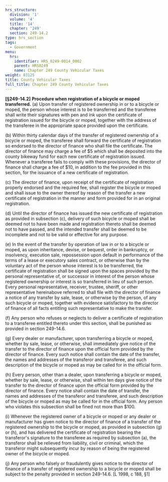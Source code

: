```yaml
---
hrs_structure:
  division: '1'
  volume: '4'
  title: '14'
  chapter: '249'
  section: 249-14.2
type: hrs_section
tags:
  - Government
menu:
  hrs:
    identifier: HRS_0249-0014_0002
    parent: HRS0249
    name: Chapter 249 County Vehicular Taxes
weight: 83125
title: County Vehicular Taxes
full_title: Chapter 249 County Vehicular Taxes
---
```

**[§249-14.2]** **Procedure when registration of a bicycle or moped transferred.** (a) Upon transfer of registered ownership in or to a bicycle or moped, the person whose interest is to be transferred and the transferee shall write their signatures with pen and ink upon the certificate of registration issued for the bicycle or moped, together with the address of the transferee in the appropriate space provided upon the certificate.

(b) Within thirty calendar days of the transfer of registered ownership of a bicycle or moped, the transferee shall forward the certificate of registration so endorsed to the director of finance who shall file the certificate. The director of finance may charge a fee of $5 which shall be deposited into the county bikeway fund for each new certificate of registration issued. Whenever a transferee fails to comply with these provisions, the director of finance shall charge a fee of $10, in addition to the fee provided in this section, for the issuance of a new certificate of registration.

(c) The director of finance, upon receipt of the certificate of registration properly endorsed and the required fee, shall register the bicycle or moped and shall issue to the owner thereof by reason of the transfer a new certificate of registration in the manner and form provided for in an original registration.

(d) Until the director of finance has issued the new certificate of registration as provided in subsection (c), delivery of such bicycle or moped shall be deemed not to have been made and registration thereto shall be deemed not to have passed, and the intended transfer shall be deemed to be incomplete and not to be valid or effective for any purpose.

(e) In the event of the transfer by operation of law in or to a bicycle or moped, as upon inheritance, devise, or bequest, order in bankruptcy, or insolvency, execution sale, repossession upon default in performance of the terms of a lease or executory sales contract, or otherwise than by the voluntary act of the person whose interest is to be transferred, the certificate of registration shall be signed upon the spaces provided by the personal representative of, or successor in interest of the person whose registered ownership or interest is so transferred in lieu of such person. Every personal representative, receiver, trustee, sheriff, or other representative hereinabove referred to shall file with the director of finance a notice of any transfer by sale, lease, or otherwise by the person, of any such bicycle or moped, together with evidence satisfactory to the director of finance of all facts entitling such representative to make the transfer.

(f) Any person who refuses or neglects to deliver a certificate of registration to a transferee entitled thereto under this section, shall be punished as provided in section 249-14.6.

(g) Every dealer or manufacturer, upon transferring a bicycle or moped, whether by sale, lease, or otherwise, shall immediately give notice of the transfer to the director of finance upon the official form provided by the director of finance. Every such notice shall contain the date of the transfer, the names and addresses of the transferor and transferee, and such description of the bicycle or moped as may be called for in the official form.

(h) Every person, other than a dealer, upon transferring a bicycle or moped, whether by sale, lease, or otherwise, shall within ten days give notice of the transfer to the director of finance upon the official form provided by the director of finance. Every notice shall contain the date of transfer, the names and addresses of the transferor and transferee, and such description of the bicycle or moped as may be called for in the official form. Any person who violates this subsection shall be fined not more than $100.

(i) Whenever the registered owner of a bicycle or moped or any dealer or manufacturer has given notice to the director of finance of a transfer of the registered ownership to the bicycle or moped, as provided in subsection (g) or (h), and has delivered the certificate of registration bearing the transferor's signature to the transferee as required by subsection (a), the transferor shall be relieved from liability, civil or criminal, which the transferor might subsequently incur by reason of being the registered owner of the bicycle or moped.

(j) Any person who falsely or fraudulently gives notice to the director of finance of a transfer of registered ownership to a bicycle or moped shall be subject to the penalty provided in section 249-14.6\. [L 1998, c 188, §1]